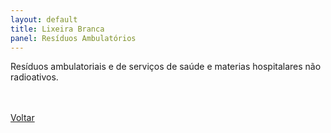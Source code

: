 ```yaml
---
layout: default
title: Lixeira Branca
panel: Resíduos Ambulatórios
---
```


<p class="textoprincipal">Resíduos ambulatoriais e de serviços de saúde e materias hospitalares não radioativos.</p>

<div class="botao_2_div">
  <br><br>
  <a href="{{ site.baseurl }}/" class="botao_2">Voltar</a>
</div>
